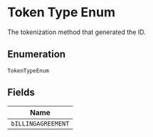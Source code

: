 
# Token Type Enum

The tokenization method that generated the ID.

## Enumeration

`TokenTypeEnum`

## Fields

| Name |
|  --- |
| `bILLINGAGREEMENT` |

